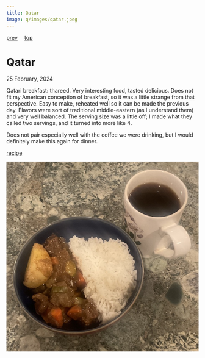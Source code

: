 ```yaml
---
title: Qatar
image: q/images/qatar.jpeg
---
```

[prev](../p/portugal.md)&emsp;
[top](../index.md)&emsp;
# Qatar
25 February, 2024

Qatari breakfast: thareed. Very interesting food, tasted
delicious. Does not fit my American conception of breakfast, so it was
a little strange from that perspective.  Easy to make, reheated well
so it can be made the previous day. Flavors were sort of traditional
middle-eastern (as I understand them) and very well balanced.  The
serving size was a little off; I made what they called two servings,
and it turned into more like 4.

Does not pair especially well with the coffee we were drinking, but I
would definitely make this again for dinner.

[recipe](https://feastfulfork.com/thareed/)<br>

![breakfast](images/qatar.jpeg)
